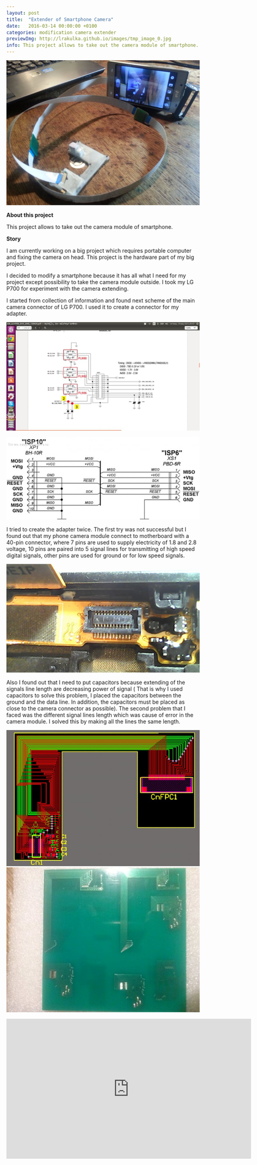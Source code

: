```yaml
---
layout: post
title:  "Extender of Smartphone Camera"
date:   2016-03-14 00:00:00 +0100
categories: modification camera extender
previewImg: http://lrakulka.github.io/images/tmp_image_0.jpg
info: This project allows to take out the camera module of smartphone.
---
```


![](/images/tmp_image_0.jpg)

**About this project**

This project allows to take out the camera module of smartphone.

**Story**

I am currently working on a big project which requires portable computer and fixing the camera on head. This project is the hardware part of my big project.

I decided to modify a smartphone because it has all what I need for my project except possibility to take the camera module outside. I took my LG P700 for experiment with the camera extending.

I started from collection of information and found next scheme of the main camera connector of LG P700. I used it to create a connector for my adapter.

![](/images/RyZoPjBQ789DGUIaiQdm.jpg)

![](/images/SqMJsLcgIzWHZz6VQ51i.jpg)

I tried to create the adapter twice. The first try was not successful but I found out that my phone camera module connect to motherboard with a 40-pin connector, where 7 pins are used to supply electricity of 1.8 and 2.8 voltage, 10 pins are paired into 5 signal lines for transmitting of high speed digital signals, other pins are used for ground or for low speed signals.

![The connector of camera modul](/images/4r76GBUN4gFwvOBJjmkd.jpg)

Also I found out that I need to put capacitors because extending of the signals line length are decreasing power of signal ( That is why I used capacitors to solve this problem, I placed the capacitors between the ground and the data line. In addition, the capacitors must be placed as close to the camera connector as possible). The second problem that I faced was the different signal lines length which was cause of error in the camera module. I solved this by making all the lines the same length.

![The adapter's connector scheme](/images/bW7VngGVfrKJ4MZUXfH9.jpg)
![](/images/EFNp9h9qppxFWFvjQ09p.jpg)

<iframe width="638" height="365" src="https://www.youtube.com/embed/evcpW-UT2E4" frameborder="0" allowfullscreen></iframe>
